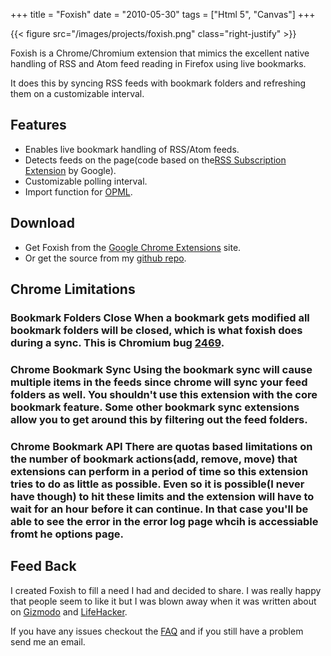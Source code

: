 +++
title = "Foxish"
date = "2010-05-30"
tags = ["Html 5", "Canvas"]
+++

{{< figure src="/images/projects/foxish.png" class="right-justify" >}}

Foxish is a Chrome/Chromium extension that mimics the excellent native handling of RSS and Atom feed reading in Firefox using live bookmarks.

It does this by syncing RSS feeds with bookmark folders and refreshing them on a customizable interval.

## Features

* Enables live bookmark handling of RSS/Atom feeds.
* Detects feeds on the page(code based on the[RSS Subscription Extension](https\://chrome.google.com/extensions/detail/nlbjncdgjeocebhnmkbbbdekmmmcbfjd) by Google).
* Customizable polling interval.
* Import function for [OPML](http\://en.wikipedia.org/wiki/OPML).

## Download
* Get Foxish from the [Google Chrome Extensions](https\://chrome.google.com/extensions/detail/jpgagcapnkccceppgljfpoadahaopjdb) site.
* Or get the source from my [github repo](https\://github.com/davidhampgonsalves/foxish).

## Chrome Limitations
### Bookmark Folders Close When a bookmark gets modified all bookmark folders will be closed, which is what foxish does during a sync. This is Chromium bug [2469](http\://code.google.com/p/chromium/issues/detail?id=2469).

### Chrome Bookmark Sync Using the bookmark sync will cause multiple items in the feeds since chrome will sync your feed folders as well. You shouldn't use this extension with the core bookmark feature. Some other bookmark sync extensions allow you to get around this by filtering out the feed folders.

### Chrome Bookmark API There are quotas based limitations on the number of bookmark actions(add, remove, move) that extensions can perform in a period of time so this extension tries to do as little as possible. Even so it is possible(I never have though) to hit these limits and the extension will have to wait for an hour before it can continue. In that case you'll be able to see the error in the error log page whcih is accessiable fromt he options page.

## Feed Back
I created Foxish to fill a need I had and decided to share. I was really happy that people seem to like it but I was blown away when it was written about on [Gizmodo](http\://gizmodo.com/5609633/10-add+ons-you-have-to-know-about-for-google-chrome) and [LifeHacker](http\://lifehacker.com/5603602/foxish-live-rss-adds-live-bookmarks-to-google-chrome).

If you have any issues checkout the [FAQ](/blog/2010/05/Foxish-faq/) and if you still have a problem send me an email.
